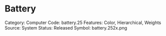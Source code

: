 # Battery

Category: Computer
Code: battery.25
Features: Color, Hierarchical, Weights
Source: System
Status: Released
Symbol: battery.252x.png
